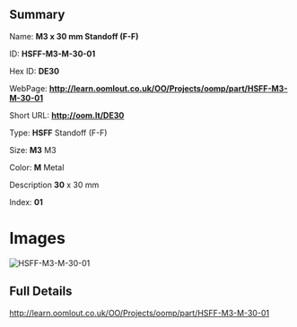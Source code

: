 

## Summary
 
Name: __M3 x 30 mm Standoff (F-F)__

ID: __HSFF-M3-M-30-01__

Hex ID: __DE30__

WebPage: __http://learn.oomlout.co.uk/OO/Projects/oomp/part/HSFF-M3-M-30-01__

Short URL: __http://oom.lt/DE30__


Type: __HSFF__ Standoff (F-F) 

Size: __M3__ M3 

Color: __M__ Metal 

Description __30__ x 30 mm 

Index: __01__


 # Images
![HSFF-M3-M-30-01](http://oomlout.com/oomp-gen/parts/HSFF-M3-M-30-01/HSFF-M3-M-30-01_420.jpg)



 ## Full Details

 http://learn.oomlout.co.uk/OO/Projects/oomp/part/HSFF-M3-M-30-01















